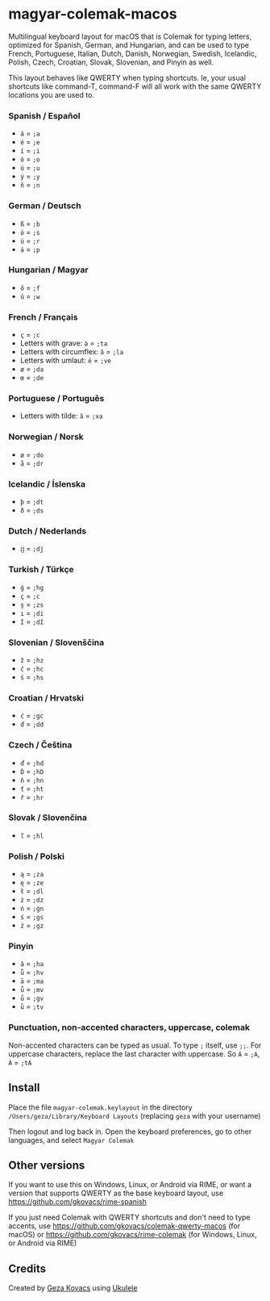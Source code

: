 # magyar-colemak-macos

Multilingual keyboard layout for macOS that is Colemak for typing letters, optimized for Spanish, German, and Hungarian, and can be used to type French, Portuguese, Italian, Dutch, Danish, Norwegian, Swedish, Icelandic, Polish, Czech, Croatian, Slovak, Slovenian, and Pinyin as well.

This layout behaves like QWERTY when typing shortcuts. Ie, your usual shortcuts like command-T, command-F will all work with the same QWERTY locations you are used to.

### Spanish / Español

* `á` = `;a`
* `é` = `;e`
* `í` = `;i`
* `ó` = `;o`
* `ú` = `;u`
* `ý` = `;y`
* `ñ` = `;n`

### German / Deutsch

* `ß` = `;b`
* `ö` = `;s`
* `ü` = `;r`
* `ä` = `;p`

### Hungarian / Magyar

* `ő` = `;f`
* `ű` = `;w`

### French / Français

* `ç` = `;c`
* Letters with grave: `à` = `;ta`
* Letters with circumflex: `â` = `;la`
* Letters with umlaut: `ë` = `;ve`
* `æ` = `;da`
* `œ` = `;de`

### Portuguese / Português

* Letters with tilde: `ã` = `;xa`

### Norwegian / Norsk

* `ø` = `;do`
* `å` = `;dr`

### Icelandic / Íslenska

* `þ` = `;dt`
* `ð` = `;ds`

### Dutch / Nederlands

* `ĳ` = `;dj`

### Turkish / Türkçe

* `ğ` = `;hg`
* `ç` = `;c`
* `ş` = `;zs`
* `ı` = `;di`
* `İ` = `;dI`

### Slovenian / Slovenščina

* `ž` = `;hz`
* `č` = `;hc`
* `š` = `;hs`

### Croatian / Hrvatski

* `ć` = `;gc`
* `đ` = `;dd`

### Czech / Čeština

* `ď` = `;hd`
* `Ď` = `;hD`
* `ň` = `;hn`
* `ť` = `;ht`
* `ř` = `;hr`

### Slovak / Slovenčina

* `ľ` = `;hl`

### Polish / Polski

* `ą` = `;za`
* `ę` = `;ze`
* `ł` = `;dl`
* `ż` = `;dz`
* `ń` = `;gn`
* `ś` = `;gs`
* `ź` = `;gz`

### Pinyin

* `ǎ` = `;ha`
* `ǚ` = `;hv`
* `ā` = `;ma`
* `ǖ` = `;mv`
* `ǘ` = `;gv`
* `ǜ` = `;tv`

### Punctuation, non-accented characters, uppercase, colemak

Non-accented characters can be typed as usual. To type `;` itself, use `;;`. For uppercase characters, replace the last character with uppercase. So `Á` = `;A`, `À` = `;tA`

## Install

Place the file `magyar-colemak.keylayout` in the directory `/Users/geza/Library/Keyboard Layouts` (replacing `geza` with your username)

Then logout and log back in. Open the keyboard preferences, go to other languages, and select `Magyar Colemak`

## Other versions

If you want to use this on Windows, Linux, or Android via RIME, or want a version that supports QWERTY as the base keyboard layout, use https://github.com/gkovacs/rime-spanish

If you just need Colemak with QWERTY shortcuts and don't need to type accents, use https://github.com/gkovacs/colemak-qwerty-macos (for macOS) or https://github.com/gkovacs/rime-colemak (for Windows, Linux, or Android via RIME)

## Credits

Created by [Geza Kovacs](https://github.com/gkovacs)
using [Ukulele](https://scripts.sil.org/ukelele)